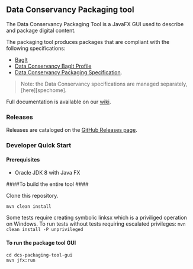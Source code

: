 <!--
Copyright 2015 Johns Hopkins University

Licensed under the Apache License, Version 2.0 (the "License");
you may not use this file except in compliance with the License.
You may obtain a copy of the License at

  http://www.apache.org/licenses/LICENSE-2.0

Unless required by applicable law or agreed to in writing,
software distributed under the License is distributed on an
"AS IS" BASIS, WITHOUT WARRANTIES OR CONDITIONS OF ANY
KIND, either express or implied.  See the License for the
specific language governing permissions and limitations
under the License.
-->
## Data Conservancy Packaging tool ##

The Data Conservancy Packaging Tool is a JavaFX GUI used to
describe and package digital content.

The packaging tool produces packages that are compliant with
the following specifications:

* [BagIt][bagit]
* [Data Conservancy BagIt Profile][bagit-profile]
* [Data Conservancy Packaging Specification][package-spec].

> Note: the Data Conservancy specifications are managed 
> separately, [here][spechome].

Full documentation is available on our [wiki][dc-wiki].

### Releases ###

Releases are cataloged on the [GitHub Releases page][gh-releases].

### Developer Quick Start ###

#### Prerequisites ####
 - Oracle JDK 8 with Java FX

####To build the entire tool ####

Clone this repository.

 `mvn clean install`
  
Some tests require creating symbolic linksx which is a priviliged operation on Windows.  To run tests without tests requiring escalated privileges:
`mvn clean install -P unprivileged`

#### To run the package tool GUI ####

    cd dcs-packaging-tool-gui
    mvn jfx:run

[bagit]: http://www.ietf.org/id/draft-kunze-bagit-12.txt "BagIt 0.97"
[bagit-profile]: http://dataconservancy.github.io/dc-packaging-spec/dc-bagit-profile-1.0.html "Data Conservancy BagIt Profile"
[package-spec]: http://dataconservancy.github.io/dc-packaging-spec/dc-packaging-spec-1.0.html "Data Conservancy Packaging Specification"
[spec-home]: http://dataconservancy.github.io/dc-packaging-spec/ "Data Conservancy Packaging Specification Home"
[gh-releases]: https://github.com/DataConservancy/dcs-packaging-tool/releases "Package Tool Release Page"
[dc-wiki]: https://wiki.library.jhu.edu/display/DCSDOCPKG/Package+Tools+Documentation+Home "Data Conservancy Documentation"
